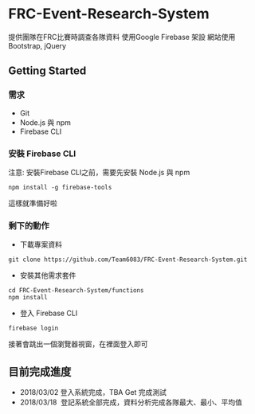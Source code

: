 # FRC-Event-Research-System
提供團隊在FRC比賽時調查各隊資料
使用Google Firebase 架設
網站使用 Bootstrap, jQuery

## Getting Started

### 需求

* Git
* Node.js 與 npm
* Firebase CLI

### 安裝 Firebase CLI

注意: 安裝Firebase CLI之前，需要先安裝 Node.js 與 npm
```
npm install -g firebase-tools
```
這樣就準備好啦

### 剩下的動作

* 下載專案資料

```
git clone https://github.com/Team6083/FRC-Event-Research-System.git
```
* 安裝其他需求套件
```
cd FRC-Event-Research-System/functions
npm install
```
* 登入 Firebase CLI
```
firebase login
```
接著會跳出一個瀏覽器視窗，在裡面登入即可

## 目前完成進度

* 2018/03/02  登入系統完成，TBA Get 完成測試
* 2018/03/18  登記系統全部完成，資料分析完成各隊最大、最小、平均值

